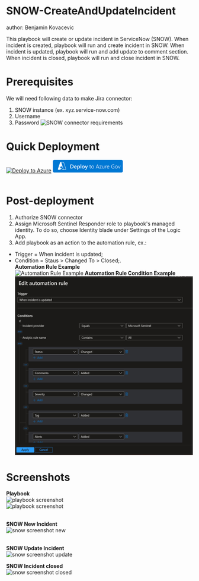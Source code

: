 # SNOW-CreateAndUpdateIncident
author: Benjamin Kovacevic

This playbook will create or update incident in ServiceNow (SNOW). When incident is created, playbook will run and create incident in SNOW. When incident is updated, playbook will run and add update to comment section. When incident is closed, playbook will run and close incident in SNOW.

# Prerequisites

We will need following data to make Jira connector:<br>
1. SNOW instance (ex. xyz.service-now.com)
2. Username
3. Password
![SNOW connector requirements](./images/SNOW-connector-requirementsDark.png)<br>

# Quick Deployment
[![Deploy to Azure](https://aka.ms/deploytoazurebutton)](https://portal.azure.com/#create/Microsoft.Template/uri/https%3A%2F%2Fraw.githubusercontent.com%2FAzure%2FAzure-Sentinel%2Fmaster%2FSolutions%2FServicenow%2FPlaybooks%2FSNOW-CreateAndUpdateIncident%2Fazuredeploy.json)
[![Deploy to Azure Gov](https://raw.githubusercontent.com/Azure/azure-quickstart-templates/master/1-CONTRIBUTION-GUIDE/images/deploytoazuregov.png)](https://portal.azure.us/#create/Microsoft.Template/uri/https%3A%2F%2Fraw.githubusercontent.com%2FAzure%2FAzure-Sentinel%2Fmaster%2FSolutions%2FServicenow%2FPlaybooks%2FSNOW-CreateAndUpdateIncident%2Fazuredeploy.json)
<br><br>

# Post-deployment
1. Authorize SNOW connector
2. Assign Microsoft Sentinel Responder role to playbook's managed identity. To do so, choose Identity blade under Settings of the Logic App.
3. Add playbook as an action to the automation rule, ex.:
- Trigger = When incident is updated;  
- Condition = Staus > Changed To > Closed;.<br>
**Automation Rule Example**<br>
![Automation Rule Example](./images/AutomationRuleExampleDark.jpg)
**Automation Rule Condition Example**<br>
![Automation Rule Condition Example](./images/AutomationRuleExample2Dark.jpg)

# Screenshots

**Playbook** <br>
![playbook screenshot](./images/SnowPlaybookDark.jpg)<br>
![playbook screenshot](./images/SnowPlaybookLight.jpg)<br><br>

**SNOW New Incident** <br>
![snow screenshot new](./images/SNOWNewIncident.jpg)<br><br>

**SNOW Update Incident** <br>
![snow screenshot update](./images/SNOWTagAdded.jpg)<br>

**SNOW Incident closed** <br>
![snow screenshot closed](./images/SNOWIncidentClosed.jpg)<br><br>